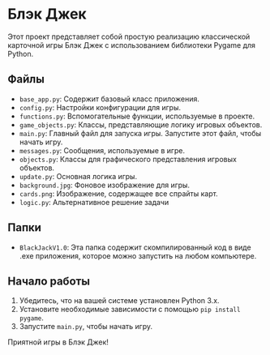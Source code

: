 # Блэк Джек

Этот проект представляет собой простую реализацию классической карточной игры Блэк Джек с
использованием библиотеки Pygame для Python.

## Файлы

- `base_app.py`: Содержит базовый класс приложения.
- `config.py`: Настройки конфигурации для игры.
- `functions.py`: Вспомогательные функции, используемые в проекте.
- `game_objects.py`: Классы, представляющие логику игровых объектов.
- `main.py`: Главный файл для запуска игры. Запустите этот файл, чтобы начать игру.
- `messages.py`: Сообщения, используемые в игре.
- `objects.py`: Классы для графического представления игровых объектов.
- `update.py`: Основная логика игры.
- `background.jpg`: Фоновое изображение для игры.
- `cards.png`: Изображение, содержащее все спрайты карт.
- `logic.py`: Альтернативное решение задачи

## Папки

- `BlackJackV1.0`: Эта папка содержит скомпилированный код в виде .exe приложения, которое можно запустить на любом компьютере.

## Начало работы

1. Убедитесь, что на вашей системе установлен Python 3.x.
2. Установите необходимые зависимости с помощью `pip install pygame`.
3. Запустите `main.py`, чтобы начать игру.

Приятной игры в Блэк Джек!
